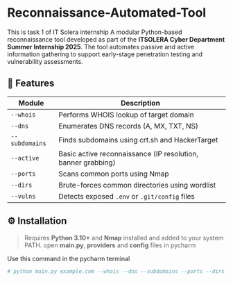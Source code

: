 # Reconnaissance-Automated-Tool
This is task 1 of IT Solera internship 
A modular Python-based reconnaissance tool developed as part of the **ITSOLERA Cyber Department Summer Internship 2025**. The tool automates passive and active information gathering to support early-stage penetration testing and vulnerability assessments.

## 📌 Features

| Module         | Description |
|----------------|-------------|
| `--whois`      | Performs WHOIS lookup of target domain |
| `--dns`        | Enumerates DNS records (A, MX, TXT, NS) |
| `--subdomains` | Finds subdomains using crt.sh and HackerTarget |
| `--active`     | Basic active reconnaissance (IP resolution, banner grabbing) |
| `--ports`      | Scans common ports using Nmap |
| `--dirs`       | Brute-forces common directories using wordlist |
| `--vulns`      | Detects exposed `.env` or `.git/config` files |


## ⚙️ Installation
> Requires **Python 3.10+** and **Nmap** installed and added to your system PATH.
> open **main.py**, **providers** and **config** files in pycharm

Use this command in the pycharm terminal
```bash
# python main.py example.com --whois --dns --subdomains --ports --dirs --vulns 
